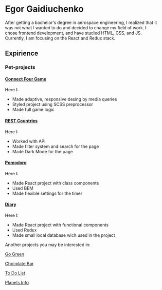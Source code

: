 # Egor Gaidiuchenko

After getting a bachelor's degree in aerospace engineering, I realized that it was not what I wanted to do and decided to change my field of work. I chose frontend development, and have studied HTML, CSS, and JS. Currently, I am focusing on the React and Redux stack. 

## Expirience

### Pet-projects

#### [Connect Four Game](https://github.com/Egor-Gaidiuchenko/connectFour)

Here I:

* Made adaptive, responsive desing by media queries
* Styled project using SCSS preprocessor
* Made full game logic

#### [REST Countries](https://github.com/Egor-Gaidiuchenko/RESTCountries)

Here I:

* Worked with API
* Made filter system and search for the page
* Made Dark Mode for the page

#### [Pomodoro](https://github.com/Egor-Gaidiuchenko/pomodoro)

Here I:

* Made React project with class components
* Used BEM
* Made flexible settings for the timer

#### [Diary](https://github.com/Egor-Gaidiuchenko/diary)

Here I:

* Made React project with functional components
* Used Redux 
* Made small local database wich used in the project 

Another projects you may be interested in:
 
[Go Green](https://github.com/Egor-Gaidiuchenko/goGreen)

[Chocolate Bar](https://github.com/Egor-Gaidiuchenko/chocolateBar)

[To Do List](https://github.com/Egor-Gaidiuchenko/toDoList)

[Planets Info](https://github.com/Egor-Gaidiuchenko/planetsInfo)
